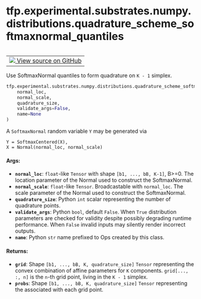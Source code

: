 <div itemscope itemtype="http://developers.google.com/ReferenceObject">
<meta itemprop="name" content="tfp.experimental.substrates.numpy.distributions.quadrature_scheme_softmaxnormal_quantiles" />
<meta itemprop="path" content="Stable" />
</div>

# tfp.experimental.substrates.numpy.distributions.quadrature_scheme_softmaxnormal_quantiles


<table class="tfo-notebook-buttons tfo-api" align="left">

<td>
  <a target="_blank" href="https://github.com/tensorflow/probability/blob/master/tensorflow_probability/python/experimental/substrates/numpy/distributions/vector_diffeomixture.py">
    <img src="https://www.tensorflow.org/images/GitHub-Mark-32px.png" />
    View source on GitHub
  </a>
</td></table>



Use SoftmaxNormal quantiles to form quadrature on `K - 1` simplex.

``` python
tfp.experimental.substrates.numpy.distributions.quadrature_scheme_softmaxnormal_quantiles(
    normal_loc,
    normal_scale,
    quadrature_size,
    validate_args=False,
    name=None
)
```



<!-- Placeholder for "Used in" -->

A `SoftmaxNormal` random variable `Y` may be generated via

```
Y = SoftmaxCentered(X),
X = Normal(normal_loc, normal_scale)
```

#### Args:


* <b>`normal_loc`</b>: `float`-like `Tensor` with shape `[b1, ..., bB, K-1]`, B>=0.
  The location parameter of the Normal used to construct the SoftmaxNormal.
* <b>`normal_scale`</b>: `float`-like `Tensor`. Broadcastable with `normal_loc`.
  The scale parameter of the Normal used to construct the SoftmaxNormal.
* <b>`quadrature_size`</b>: Python `int` scalar representing the number of quadrature
  points.
* <b>`validate_args`</b>: Python `bool`, default `False`. When `True` distribution
  parameters are checked for validity despite possibly degrading runtime
  performance. When `False` invalid inputs may silently render incorrect
  outputs.
* <b>`name`</b>: Python `str` name prefixed to Ops created by this class.


#### Returns:


* <b>`grid`</b>: Shape `[b1, ..., bB, K, quadrature_size]` `Tensor` representing the
  convex combination of affine parameters for `K` components.
  `grid[..., :, n]` is the `n`-th grid point, living in the `K - 1` simplex.
* <b>`probs`</b>:  Shape `[b1, ..., bB, K, quadrature_size]` `Tensor` representing the
  associated with each grid point.